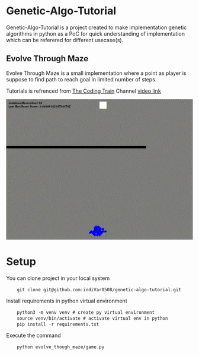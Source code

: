 # Genetic-Algo-Tutorial

Genetic-Algo-Tutorial is a project created to make implementation genetic algorithms in python as a PoC for quick understanding of implementation which can be referered for different usecase(s).

## Evolve Through Maze

Evolve Through Maze is a small implementation where a point as player is suppose to find path to reach goal in limited number of steps.

Tutorials is refrenced from [The Coding Train](https://www.youtube.com/c/TheCodingTrain) Channel [video link](https://youtu.be/bGz7mv2vD6g)

![Alt Text](evolve_through_maze.gif)
<!-- <p align='center'>
    <img src='./docs/evolve_through_maze.gif', width=300, height=250>
</p>
 -->
# Setup

You can clone project in your local system

```
    git clone git@github.com:indiVar0508/genetic-algo-tutorial.git
```

Install requirements in python virtual environment

```
    python3 -m venv venv # create py virtual environment
    source venv/bin/activate # activate virtual env in python
    pip install -r requirements.txt
```

Execute the command 

```
    python evolve_though_maze/game.py
```
